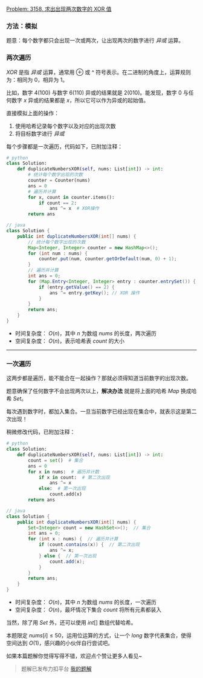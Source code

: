 [Problem: 3158. 求出出现两次数字的 XOR 值](https://leetcode.cn/problems/find-the-xor-of-numbers-which-appear-twice/description/)

### 方法：模拟

题意：每个数字都只会出现一次或两次，让出现两次的数字进行 *异或* 运算。

### 两次遍历

$XOR$ 是指 *异或* 运算，通常用 $\oplus$ 或 ^ 符号表示。在二进制的角度上，运算规则为：相同为 $0$，相异为 $1$。

比如，数字 $4(100)$ 与数字 $6(110)$ 异或的结果就是 $2(010)$。能发现，数字 $0$ 与任何数字 $x$ 异或的结果都是 $x$，所以它可以作为异或的起始值。

直接模拟上面的操作：

1. 使用哈希记录每个数字以及对应的出现次数
2. 将目标数字进行 *异或*

每个步骤都是一次遍历，代码如下，已附加注释：

```Python
# python
class Solution:
    def duplicateNumbersXOR(self, nums: List[int]) -> int:
        # 统计每个数字出现的次数
        counter = Counter(nums)
        ans = 0
        # 遍历并计算
        for x, count in counter.items():
            if count == 2:
                ans ^= x  # XOR操作
        return ans
```

```Java
// java
class Solution {
    public int duplicateNumbersXOR(int[] nums) {
        // 统计每个数字出现的次数
        Map<Integer, Integer> counter = new HashMap<>();
        for (int num : nums) {
            counter.put(num, counter.getOrDefault(num, 0) + 1);
        }
        // 遍历并计算
        int ans = 0;
        for (Map.Entry<Integer, Integer> entry : counter.entrySet()) {
            if (entry.getValue() == 2) {
                ans ^= entry.getKey(); // XOR 操作
            }
        }
        return ans;
    }
}
```

- 时间复杂度： $O(n)$，其中 $n$ 为数组 $nums$ 的长度，两次遍历
- 空间复杂度： $O(n)$，表示哈希表 $count$ 的大小

---

### 一次遍历

这两步都是遍历，能不能合在一起操作？那就必须得知道当前数字的出现次数。

题意确保了任何数字不会出现两次以上，**解决办法** 就是将上面的哈希 $Map$ 换成哈希 $Set$。

每次遇到数字时，都加入集合。一旦当前数字已经出现在集合中，就表示这是第二次出现！

稍微修改代码，已附加注释：

```Python
# python
class Solution:
    def duplicateNumbersXOR(self, nums: List[int]) -> int:
        count = set()  # 集合
        ans = 0  
        for x in nums:  # 遍历并计数
            if x in count:  # 第二次出现
                ans ^= x
            else:  # 第一次出现
                count.add(x)
        return ans
```

```Java
// java
class Solution {
    public int duplicateNumbersXOR(int[] nums) {
        Set<Integer> count = new HashSet<>();  // 集合
        int ans = 0;
        for (int x : nums) {  // 遍历并计算
            if (count.contains(x)) {  // 第二次出现
                ans ^= x;
            } else {  // 第一次出现
                count.add(x);
            }
        }
        return ans;
    }
}
```

- 时间复杂度： $O(n)$，其中 $n$ 为数组 $nums$ 的长度，一次遍历
- 空间复杂度： $O(n)$，最坏情况下集合 $count$ 将所有元素都装入

当然，除了用 $Set$ 外，还可以使用 $int[]$ 数组代替哈希。

本题限定 $nums[i]\leq 50$，运用位运算的方式，让一个 $long$ 数字代表集合，使得空间达到 $O(1)$，感兴趣的小伙伴自行尝试吧。

如果本篇题解你觉得写得不错，欢迎点个赞让更多人看见~

> 题解已发布力扣平台 [我的题解](https://leetcode.cn/problems/find-the-xor-of-numbers-which-appear-twice/solutions/2947662/mo-ni-liang-ci-yi-ci-bian-li-by-priceles-u3dg/)
